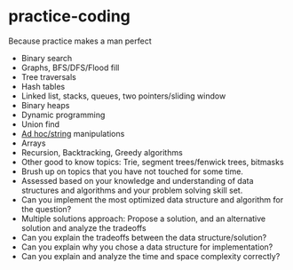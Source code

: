 # practice-coding
Because practice makes a man perfect

- Binary search
- Graphs, BFS/DFS/Flood fill
- Tree traversals
- Hash tables
- Linked list, stacks, queues, two pointers/sliding window
- Binary heaps
- Dynamic programming
- Union find
- [Ad hoc/string](String.ipynb) manipulations
- Arrays
- Recursion, Backtracking, Greedy algorithms
- Other good to know topics: Trie, segment trees/fenwick trees, bitmasks
- Brush up on topics that you have not touched for some time.
- Assessed based on your knowledge and understanding of data structures and algorithms and your problem solving skill set.
- Can you implement the most optimized data structure and algorithm for the question?
- Multiple solutions approach: Propose a solution, and an alternative solution and analyze the tradeoffs
- Can you explain the tradeoffs between the data structure/solution?
- Can you explain why you chose a data structure for implementation?
- Can you explain and analyze the time and space complexity correctly?

